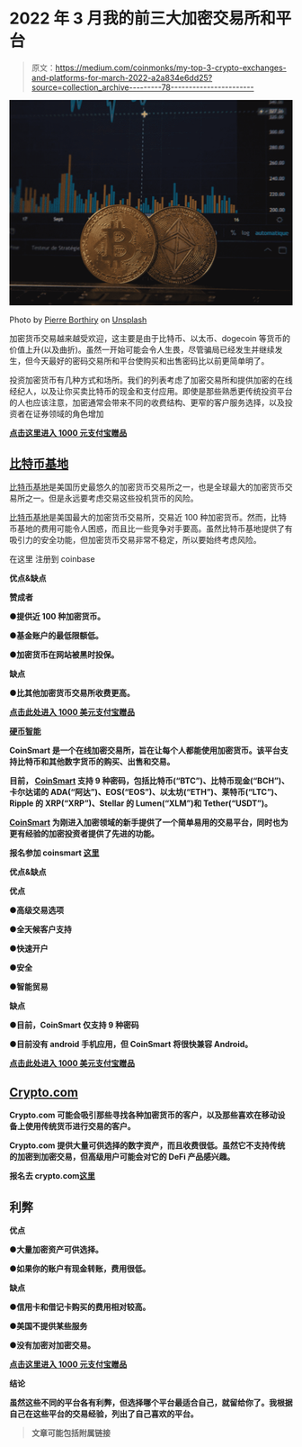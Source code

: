 # 2022 年 3 月我的前三大加密交易所和平台

> 原文：<https://medium.com/coinmonks/my-top-3-crypto-exchanges-and-platforms-for-march-2022-a2a834e6dd25?source=collection_archive---------78----------------------->

![](img/bf023df8eb07a1a436e57a7c8571cf66.png)

Photo by [Pierre Borthiry](https://unsplash.com/@peiobty?utm_source=medium&utm_medium=referral) on [Unsplash](https://unsplash.com?utm_source=medium&utm_medium=referral)

加密货币交易越来越受欢迎，这主要是由于比特币、以太币、dogecoin 等货币的价值上升(以及曲折)。虽然一开始可能会令人生畏，尽管骗局已经发生并继续发生，但今天最好的密码交易所和平台使购买和出售密码比以前更简单明了。

[](https://www.nerdwallet.com/article/investing/cryptocurrency-7-things-to-know)投资加密货币有几种方式和场所。我们的列表考虑了加密交易所和提供加密的在线经纪人，以及让你买卖比特币的现金和支付应用。即使是那些熟悉更传统投资平台的人也应该注意，加密通常会带来不同的收费结构、更窄的客户服务选择，以及投资者在证券领域的角色增加

[**点击这里进入 1000 元支付宝赠品**](https://grptrk.com/show.php?l=0&u=478321&id=36877&tracking_id=)

## [比特币基地](https://yazing.com/deals/coinbase/DrakeMe)

[比特币基地](https://yazing.com/deals/coinbase/DrakeMe)是美国历史最悠久的加密货币交易所之一，也是全球最大的加密货币交易所之一。但是永远要考虑交易这些投机货币的风险。

[比特币基地](https://yazing.com/deals/coinbase/DrakeMe)是美国最大的加密货币交易所，交易近 100 种加密货币。然而，比特币基地的费用可能令人困惑，而且比一些竞争对手要高。虽然比特币基地提供了有吸引力的安全功能，但加密货币交易非常不稳定，所以要始终考虑风险。

在这里 注册到 coinbase[](https://yazing.com/deals/coinbase/DrakeMe)

****优点&缺点****

****赞成者****

**●提供近 100 种加密货币。**

**●基金账户的最低限额低。**

**●加密货币在网站被黑时投保。**

****缺点****

**●比其他加密货币交易所收费更高。**

**[**点击此处进入 1000 美元支付宝赠品**](https://linktr.ee/drakeme)**

**[**硬币智能**](https://yazing.com/deals/coinsmart/DrakeMe)**

**CoinSmart 是一个在线加密交易所，旨在让每个人都能使用加密货币。该平台支持比特币和其他数字货币的购买、出售和交易。**

**目前， [CoinSmart](https://yazing.com/deals/coinsmart/DrakeMe) 支持 9 种密码，包括比特币(“BTC”)、比特币现金(“BCH”)、卡尔达诺的 ADA(“阿达”)、EOS(“EOS”)、以太坊(“ETH”)、莱特币(“LTC”)、Ripple 的 XRP(“XRP”)、Stellar 的 Lumen(“XLM”)和 Tether(“USDT”)。**

**[CoinSmart](https://yazing.com/deals/coinsmart/DrakeMe) 为刚进入加密领域的新手提供了一个简单易用的交易平台，同时也为更有经验的加密投资者提供了先进的功能。**

**报名参加 coinsmart [**这里**](https://yazing.com/deals/coinsmart/DrakeMe)**

****优点&缺点****

****优点****

**●高级交易选项**

**●全天候客户支持**

**●快速开户**

**●安全**

**●智能贸易**

****缺点****

**●目前，CoinSmart 仅支持 9 种密码**

**●目前没有 android 手机应用，但 CoinSmart 将很快兼容 Android。**

**[**点击此处进入 1000 美元支付宝赠品**](https://linktr.ee/drakeme)**

## **[Crypto.com](https://yazing.com/deals/crypto/DrakeMe)**

**Crypto.com 可能会吸引那些寻找各种加密货币的客户，以及那些喜欢在移动设备上使用传统货币进行交易的客户。**

**Crypto.com 提供大量可供选择的数字资产，而且收费很低。虽然它不支持传统的加密到加密交易，但高级用户可能会对它的 DeFi 产品感兴趣。**

**报名去 crypto.com[**这里**](https://yazing.com/deals/crypto/DrakeMe)**

## **利弊**

****优点****

**●大量加密资产可供选择。**

**●如果你的账户有现金转账，费用很低。**

****缺点****

**●信用卡和借记卡购买的费用相对较高。**

**●美国不提供某些服务**

**●没有加密对加密交易。**

**[**点击这里进入 1000 元支付宝赠品**](https://grptrk.com/show.php?l=0&u=478321&id=36877&tracking_id=)**

****结论****

**虽然这些不同的平台各有利弊，但选择哪个平台最适合自己，就留给你了。我根据自己在这些平台的交易经验，列出了自己喜欢的平台。**

> **文章可能包括附属链接**